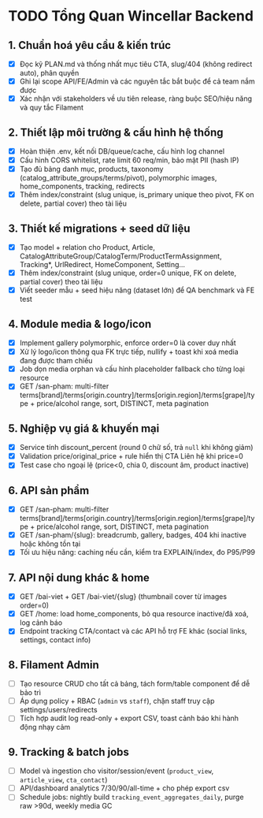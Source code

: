 # TODO Tổng Quan Wincellar Backend

## 1. Chuẩn hoá yêu cầu & kiến trúc

- [X] Đọc kỹ PLAN.md và thống nhất mục tiêu CTA, slug/404 (không redirect auto), phân quyền
- [X] Ghi lại scope API/FE/Admin và các nguyên tắc bắt buộc để cả team nắm được
- [X] Xác nhận với stakeholders về ưu tiên release, ràng buộc SEO/hiệu năng và quy tắc Filament

## 2. Thiết lập môi trường & cấu hình hệ thống

- [X] Hoàn thiện .env, kết nối DB/queue/cache, cấu hình log channel
- [X] Cấu hình CORS whitelist, rate limit 60 req/min, bảo mật PII (hash IP)
- [X] Tạo đủ bảng danh mục, products, taxonomy (catalog_attribute_groups/terms/pivot), polymorphic images, home_components, tracking, redirects
- [X] Thêm index/constraint (slug unique, is_primary unique theo pivot, FK on delete, partial cover) theo tài liệu

## 3. Thiết kế migrations + seed dữ liệu

- [X] Tạo model + relation cho Product, Article, CatalogAttributeGroup/CatalogTerm/ProductTermAssignment, Tracking*, UrlRedirect, HomeComponent, Setting...
- [X] Thêm index/constraint (slug unique, order=0 unique, FK on delete, partial cover) theo tài liệu
- [X] Viết seeder mẫu + seed hiệu năng (dataset lớn) để QA benchmark và FE test

## 4. Module media & logo/icon

- [X] Implement gallery polymorphic, enforce order=0 là cover duy nhất
- [X] Xử lý logo/icon thông qua FK trực tiếp, nullify + toast khi xoá media đang được tham chiếu
- [X] Job dọn media orphan và cấu hình placeholder fallback cho từng loại resource
- [X] GET /san-pham: multi-filter terms[brand]/terms[origin.country]/terms[origin.region]/terms[grape]/type + price/alcohol range, sort, DISTINCT, meta pagination

## 5. Nghiệp vụ giá & khuyến mại

- [X] Service tính discount_percent (round 0 chữ số, trả `null` khi không giảm)
- [X] Validation price/original_price + rule hiển thị CTA Liên hệ khi price=0
- [X] Test case cho ngoại lệ (price<0, chia 0, discount âm, product inactive)

## 6. API sản phẩm

- [X] GET /san-pham: multi-filter terms[brand]/terms[origin.country]/terms[origin.region]/terms[grape]/type + price/alcohol range, sort, DISTINCT, meta pagination
- [X] GET /san-pham/{slug}: breadcrumb, gallery, badges, 404 khi inactive hoặc không tồn tại
- [X] Tối ưu hiệu năng: caching nếu cần, kiểm tra EXPLAIN/index, đo P95/P99

## 7. API nội dung khác & home

- [X] GET /bai-viet + GET /bai-viet/{slug} (thumbnail cover từ images order=0)
- [X] GET /home: load home_components, bỏ qua resource inactive/đã xoá, log cảnh báo
- [X] Endpoint tracking CTA/contact và các API hỗ trợ FE khác (social links, settings, contact info)

## 8. Filament Admin

- [ ] Tạo resource CRUD cho tất cả bảng, tách form/table component để dễ bảo trì
- [ ] Áp dụng policy + RBAC (`admin` vs `staff`), chặn staff truy cập settings/users/redirects
- [ ] Tích hợp audit log read-only + export CSV, toast cảnh báo khi hành động nhạy cảm

## 9. Tracking & batch jobs

- [ ] Model và ingestion cho visitor/session/event (`product_view`, `article_view`, `cta_contact`)
- [ ] API/dashboard analytics 7/30/90/all-time + cho phép export csv
- [ ] Schedule jobs: nightly build `tracking_event_aggregates_daily`, purge raw >90d, weekly media GC
